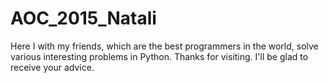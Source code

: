 # AOC_2015_Natali
Here I with my friends, which are the best programmers in the world, solve various interesting problems in Python. Thanks for visiting. I'll be glad to receive your advice.
